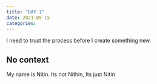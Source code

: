 ```yaml
---
title: "DAY 1"
date: 2021-09-15
categories:
---
```


I need to trust the process before I create something new. 

## No context

My name is Nitin. Its not Nithin, Its just Nitin 